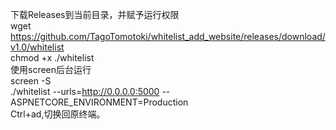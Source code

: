 下载Releases到当前目录，并赋予运行权限  
wget https://github.com/TagoTomotoki/whitelist_add_website/releases/download/v1.0/whitelist  
chmod +x ./whitelist  
使用screen后台运行  
screen -S  
./whitelist --urls=http://0.0.0.0:5000 --ASPNETCORE_ENVIRONMENT=Production  
Ctrl+ad,切换回原终端。  
